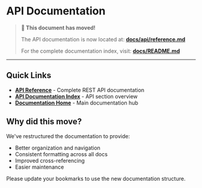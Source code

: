 # API Documentation

> **📍 This document has moved!**
> 
> The API documentation is now located at: **[docs/api/reference.md](docs/api/reference.md)**
>
> For the complete documentation index, visit: **[docs/README.md](docs/README.md)**

---

## Quick Links

- **[API Reference](docs/api/reference.md)** - Complete REST API documentation
- **[API Documentation Index](docs/api/README.md)** - API section overview
- **[Documentation Home](docs/README.md)** - Main documentation hub

## Why did this move?

We've restructured the documentation to provide:
- Better organization and navigation
- Consistent formatting across all docs
- Improved cross-referencing
- Easier maintenance

Please update your bookmarks to use the new documentation structure.